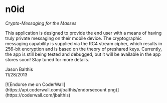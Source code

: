 <html>
<h1>n0id</h1>
<i>Crypto-Messaging for the Masses</i></br>

<p>This application is designed to provide the end user with a means of having truly private messaging on their mobile device. The cryptographic messaging capability is supplied via the RC4 stream cipher, which results in 256-bit encryption and is based on the theory of preshared keys. Currently, the app is still being tested and debugged, but it will be available in the app stores soon! Stay tuned for more details.</p>

<p>Jason Balthis<br>
11/28/2013</p>
[![Endorse me on CoderWall](https://api.coderwall.com/jbalthis/endorsecount.png)](https://coderwall.com/jbalthis)
</html>
